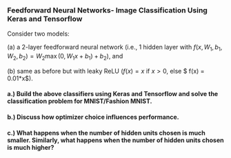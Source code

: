 ### Feedforward Neural Networks- Image Classification Using Keras and Tensorflow

Consider two models: 

(a) a 2-layer feedforward neural network (i.e., 1 hidden layer with $f(x,W_1,b_1,W_2,b_2) = W_2\max(0,W_1x+b_1) + b_2$), and 

(b) same as before but with leaky ReLU ($f(x) = x$ if $x > 0$, else $ f(x) = 0.01*x$).

#### a.) Build the above classifiers using Keras and Tensorflow and solve the classification problem for MNIST/Fashion MNIST.
#### b.) Discuss how optimizer choice influences performance.
#### c.) What happens when the number of hidden units chosen is much smaller. Similarly, what happens when the number of hidden units chosen is much higher?
